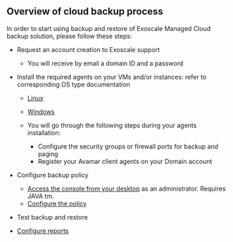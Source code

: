## Overview of cloud backup process

In order to start using backup and restore of Exoscale Managed Cloud backup solution, please follow these steps:

* Request an account creation to Exoscale support
    * You will receive by email a domain ID and a password

* Install the required agents on your VMs and/or instances: refer to corresponding OS type documentation
    * [Linux](/documentation/article/exosafe/2_2_Update_Avamar_Client_Linux)
    * [Windows](/documentation/article/exosafe/2_1_Update_Avamar_Client_Windows) 

    * You will go through the following steps during your agents installation: 
        * Configure the security groups or firewall ports for backup and paging
        * Register your Avamar client agents on your Domain account

* Configure backup policy
    * [Access the console from your desktop](https://exosafe.exoscale.ch/cas/login.faces) as an administrator. Requires JAVA tm.
    * [Configure the policy](/documentation/article/exosafe/Configure_Backup_Policy)

* Test backup and restore

* [Configure reports](/documentation/article/exosafe/Configure_Reports)

